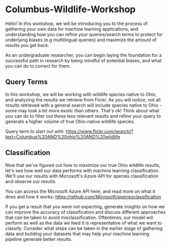 # Columbus-Wildlife-Workshop

Hello! In this workshop, we will be introducing you to the process of gathering your own data for machine learning applications, and understanding how you can refine your queries/search terms to protect for underlying biases (e.g multilingual queries) and maximize the amount of results you get back.

As an undergraduate researcher, you can begin laying the foundation for a successful path in research by being mindful of potential biases, and what you can do to correct for them. 

## Query Terms ##
In this workshop, we will be working with wildlife species native to Ohio, and analyzing the results we retrieve from Flickr. As you will notice, not all results retrieved with a general search will include species native to Ohio - some may look a bit more exotic than others. That's ok! Think about what you can do to filter out these less relevant results and refine your query to generate a higher volume of true Ohio-native wildlife species. 

Query term to start out with: https://www.flickr.com/search/?text=Columbus%20AND%20ohio%20AND%20wildlife

## Classification ##
Now that we've figured out how to maximize our true Ohio wildlife results, let's see how well our data performs with machine learning classification.
We'll use our results with Microsoft's Azure API for species classification and observe our results. 

You can access the Microsoft Azure API here, and read more on what it does and how it works: https://github.com/Microsoft/speciesclassification

If you get a result that you were not expecting, generate insights on how we can improve the accuracy of classification and discuss different approaches that can be taken to avoid misclassification. Oftentimes, our model will perform as well as the data we feed it is representative of what we want to classify. Consider what steps can be taken in the earlier stage of gathering data and building your datasets that may help your machine learning pipeline generate better results.

